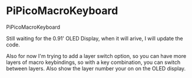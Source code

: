 # PiPicoMacroKeyboard
PiPicoMacroKeyboard

Still waiting for the 0.91' OLED Display, when it will arive, I will update the code.

Also for now I'm trying to add a layer switch option, so you can have more layers of macro keybindings, so with a key combination, you can switch between layers. Also show the layer number your on on the OLED display.